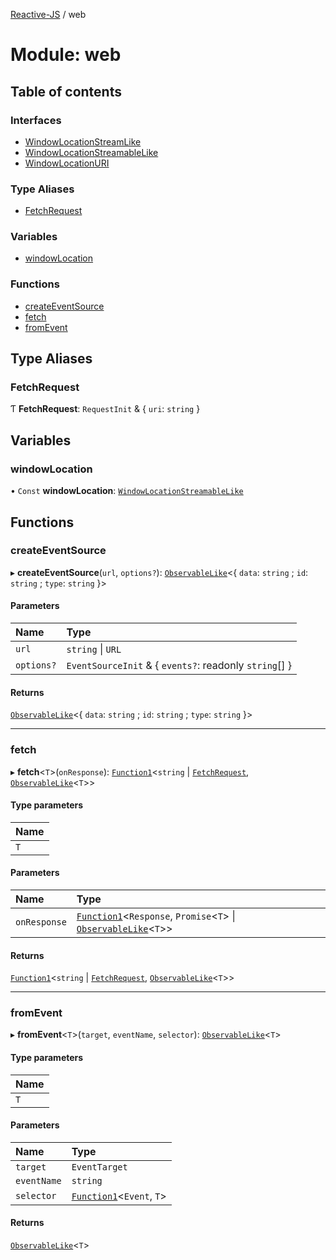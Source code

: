 [Reactive-JS](../README.md) / web

# Module: web

## Table of contents

### Interfaces

- [WindowLocationStreamLike](../interfaces/web.WindowLocationStreamLike.md)
- [WindowLocationStreamableLike](../interfaces/web.WindowLocationStreamableLike.md)
- [WindowLocationURI](../interfaces/web.WindowLocationURI.md)

### Type Aliases

- [FetchRequest](web.md#fetchrequest)

### Variables

- [windowLocation](web.md#windowlocation)

### Functions

- [createEventSource](web.md#createeventsource)
- [fetch](web.md#fetch)
- [fromEvent](web.md#fromevent)

## Type Aliases

### FetchRequest

Ƭ **FetchRequest**: `RequestInit` & { `uri`: `string`  }

## Variables

### windowLocation

• `Const` **windowLocation**: [`WindowLocationStreamableLike`](../interfaces/web.WindowLocationStreamableLike.md)

## Functions

### createEventSource

▸ **createEventSource**(`url`, `options?`): [`ObservableLike`](../interfaces/observable.ObservableLike.md)<{ `data`: `string` ; `id`: `string` ; `type`: `string`  }\>

#### Parameters

| Name | Type |
| :------ | :------ |
| `url` | `string` \| `URL` |
| `options?` | `EventSourceInit` & { `events?`: readonly `string`[]  } |

#### Returns

[`ObservableLike`](../interfaces/observable.ObservableLike.md)<{ `data`: `string` ; `id`: `string` ; `type`: `string`  }\>

___

### fetch

▸ **fetch**<`T`\>(`onResponse`): [`Function1`](functions.md#function1)<`string` \| [`FetchRequest`](web.md#fetchrequest), [`ObservableLike`](../interfaces/observable.ObservableLike.md)<`T`\>\>

#### Type parameters

| Name |
| :------ |
| `T` |

#### Parameters

| Name | Type |
| :------ | :------ |
| `onResponse` | [`Function1`](functions.md#function1)<`Response`, `Promise`<`T`\> \| [`ObservableLike`](../interfaces/observable.ObservableLike.md)<`T`\>\> |

#### Returns

[`Function1`](functions.md#function1)<`string` \| [`FetchRequest`](web.md#fetchrequest), [`ObservableLike`](../interfaces/observable.ObservableLike.md)<`T`\>\>

___

### fromEvent

▸ **fromEvent**<`T`\>(`target`, `eventName`, `selector`): [`ObservableLike`](../interfaces/observable.ObservableLike.md)<`T`\>

#### Type parameters

| Name |
| :------ |
| `T` |

#### Parameters

| Name | Type |
| :------ | :------ |
| `target` | `EventTarget` |
| `eventName` | `string` |
| `selector` | [`Function1`](functions.md#function1)<`Event`, `T`\> |

#### Returns

[`ObservableLike`](../interfaces/observable.ObservableLike.md)<`T`\>
